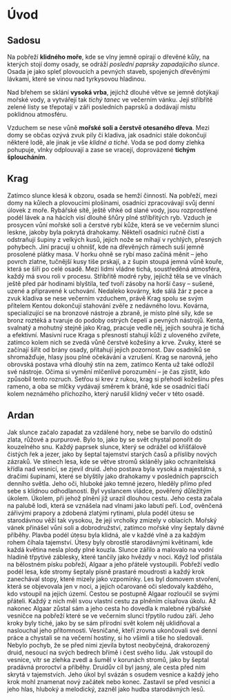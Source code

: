 # Úvod
## Sadosu

Na pobřeží **klidného moře**, kde se vlny jemně opírají o dřevěné kůly, na kterých stojí domy osady, se odráží *poslední paprsky zapadajícího slunce*. Osada je jako spleť plovoucích a pevných staveb, spojených dřevěnými lávkami, které se vinou nad tyrkysovou hladinou.

Nad břehem se sklání **vysoká vrba**, jejichž dlouhé větve se jemně dotýkají mořské vody, a vytvářejí tak *tichý tanec* ve večerním vánku. Její stříbřitě zelené listy se třepotají v záři posledních paprsků a dodávají místu poklidnou atmosféru.

Vzduchem se nese vůně **mořské soli a čerstvě otesaného dřeva**. Mezi domy se občas ozývá zvuk pily či kladiva, jak osadníci stále dokončují některé lodě, ale jinak je vše *klidné a tiché*. Voda se pod domy zlehka pohupuje, vlnky odplouvají a zase se vracejí, doprovázené **tichým šploucháním**.

## Krag

Zatímco slunce klesá k obzoru, osada se hemží činností. Na pobřeží, mezi domy na kůlech a plovoucími plošinami, osadníci zpracovávají svůj denní úlovek z moře. Rybářské sítě, ještě vlhké od slané vody, jsou rozprostřené podél lávek a na hácích visí dlouhé šňůry plné stříbřitých ryb. Vzduch je prosycen vůní mořské soli a čerstvé rybí kůže, která se ve večerním slunci leskne, jakoby byla pokrytá drahokamy.
Někteří osadníci ručně čistí a odstraňují šupiny z velkých kusů, jejich nože se míhají v rychlých, přesných pohybech. Jiní pracují u ohnišť, kde na dřevěných rámech suší jemně prosolené plátky masa. V horku ohně se rybí maso začíná měnit – jeho povrch zlatne, tučnější kusy tiše prskají, a z šupin stoupá jemná vůně kouře, která se šíří po celé osadě.
Mezi lidmi vládne tichá, soustředěná atmosféra, každý má svou roli v procesu. Stříbřitě modré ryby, jejichž těla se ve vlnách ještě před pár hodinami blyštila, teď tvoří zásoby na horší časy – sušené, uzené a připravené k uchování. 
Nedaleko kovárny, kde sálá žár z pece a zvuk kladiva se nese večerním vzduchem, právě Krag spolu se svým přítelem Kentou dokončují stahování zvěře z nedávného lovu. Kovárna, specializující se na bronzové nástroje a zbraně, je místo plné síly, kde se bronz roztéká a tvaruje do podoby ostrých čepelí a pevných nástrojů. Kenta, svalnatý a mohutný stejně jako Krag, pracuje vedle něj, jejich souhra je tichá a efektivní. Masivní ruce Kraga s přesností stahují kůži z uloveného zvířete, zatímco kolem nich se zvedá vůně čerstvé kožešiny a krve.
Zvuky, které se začínají šířit od brány osady, přitahují jejich pozornost. Dav osadníků se shromažďuje, hlasy jsou plné očekávání a vzrušení. Krag se narovná, jeho obrovská postava vrhá dlouhý stín na zem, zatímco Kenta už také odložil své nástroje. Očima si vymění mlčenlivé porozumění – je čas zjistit, kdo způsobil tento rozruch.
Setřou si krev z rukou, krag si přehodí kožešinu přes rameno, a oba se mlčky vydávají směrem k bráně, kde se osadníci tlačí kolem neznámého příchozího, který narušil klidný večer v této osadě.

## Ardan

Jak slunce začalo zapadat za vzdálené hory, nebe se barvilo do odstínů zlata, růžové a purpurové. Bylo to, jako by se svět chystal ponořit do kouzelného snu. Každý paprsek slunce, který se odrážel od křišťálově čistých řek a jezer, jako by šeptal tajemství starých časů a přísliby nových zázraků.
Ve stínech lesa, kde se větve stromů skláněly jako ochranitelská křídla nad vesnicí, se zjevil druid. Jeho postava byla vysoká a majestátná, s dračími šupinami, které se blyštily jako drahokamy v posledních paprscích denního světla. Jeho oči, hluboké jako temné jezero, hleděly přímo před sebe s klidnou odhodlaností.
Byl vyslancem vládce, pověřený důležitým úkolem. Úkolem, při jehož plnění již urazil dlouhou cestu. 
Jeho cesta začala na palubě lodi, která se vznášela nad vlnami jako labutí peří. Loď, ověnčená zářivými prapory a zdobená zlatými rytinami, plula podél útesu se starodávnou věží tak vysokou, že její vrcholky zmizely v oblacích. Mořský vánek přinášel vůni soli a dobrodružství, zatímco mořské vlny šeptaly dávné příběhy.
Plavba podél útesu byla klidná, ale v každé vlně a za každým rohem číhala tajemství. Útesy byly obrostlé starodávnými květinami, kde každá květina nesla plody plné kouzla. Slunce zářilo a malovalo na vodní hladině třpytivé záblesky, které tančily jako hvězdy v noci.
Když loď přistála na bělostném písku pobřeží, Algaar a jeho přátelé vystoupili. Pobřeží vedlo podél lesa, kde stromy šeptaly písně prastaré moudrosti a každý krok zanechával stopy, které mizely jako vzpomínky. Les byl domovem stvoření, která se objevovala jen v noci, a jejich očarované oči sledovaly každého, kdo vstoupil na jejich území.
Cestou se postupně Algaar rozloučil se svými přáteli. Každý z nich měl svou vlastní cestu za plněním císařova úkolu.  Až nakonec Algaar zůstal sám a jeho cesta ho dovedla k malebné rybářské vesničce na pobřeží které se ve večerním slunci třpytilo rudou září.
Jeho kroky byly tiché, jako by se sám přírodní svět kolem něj uklidňoval a naslouchal jeho přítomnosti. Vesničané, kteří zrovna ukončovali své denní práce a chystali se na večerní hostiny, si ho všimli a tiše ho sledovali. Nebylo pochyb, že se před nimi zjevila bytost neobyčejná, drakorozený druid, nesoucí na svých bedrech břímě i čest svého lidu.
Jak vstoupil do vesnice, vítr se zlehka zvedl a šuměl v korunách stromů, jako by šeptal pradávná proroctví a příběhy. Druidův cíl byl jasný, ale cesta před ním skrytá v tajemstvích. Jeho úkol byl svázán s osudem vesnice a každý jeho krok mohl znamenat nový začátek nebo konec.
Zastavil se před vesnicí a jeho hlas, hluboký a melodický, zazněl jako hudba starodávných lesů.

